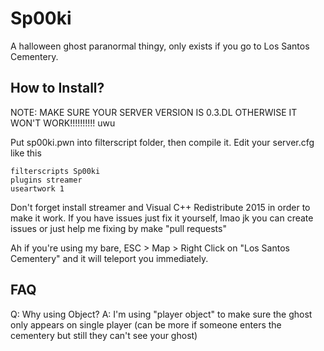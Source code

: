 # Sp00ki
A halloween ghost paranormal thingy, only exists if you go to Los Santos Cementery.

## How to Install?
NOTE: MAKE SURE YOUR SERVER VERSION IS 0.3.DL OTHERWISE IT WON'T WORK!!!!!!!!!! uwu

Put sp00ki.pwn into filterscript folder, then compile it.
Edit your server.cfg like this

```
filterscripts Sp00ki
plugins streamer
useartwork 1
```

Don't forget install streamer and Visual C++ Redistribute 2015 in order to make it work.
If you have issues just fix it yourself, lmao jk you can create issues or just help me fixing by make "pull requests"

Ah if you're using my bare, ESC > Map > Right Click on "Los Santos Cementery" and it will teleport you immediately.

## FAQ
Q: Why using Object?
A: I'm using "player object" to make sure the ghost only appears on single player (can be more if someone enters the cementery but still they can't see your ghost)


